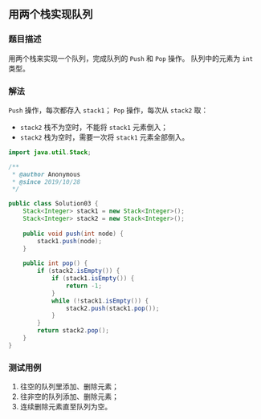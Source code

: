## 用两个栈实现队列

### 题目描述
用两个栈来实现一个队列，完成队列的 `Push` 和 `Pop` 操作。 队列中的元素为 `int` 类型。


### 解法
`Push` 操作，每次都存入 `stack1`；
`Pop` 操作，每次从 `stack2` 取：
- `stack2` 栈不为空时，不能将 `stack1` 元素倒入；
- `stack2` 栈为空时，需要一次将 `stack1` 元素全部倒入。

```java
import java.util.Stack;

/**
 * @author Anonymous
 * @since 2019/10/28
 */

public class Solution03 {
    Stack<Integer> stack1 = new Stack<Integer>();
    Stack<Integer> stack2 = new Stack<Integer>();
    
    public void push(int node) {
        stack1.push(node);
    }
    
    public int pop() {
        if (stack2.isEmpty()) {
            if (stack1.isEmpty()) {
                return -1;
            }
            while (!stack1.isEmpty()) {
                stack2.push(stack1.pop());
            }
        }
        return stack2.pop();
    }
}
```


### 测试用例
1. 往空的队列里添加、删除元素；
2. 往非空的队列添加、删除元素；
3. 连续删除元素直至队列为空。